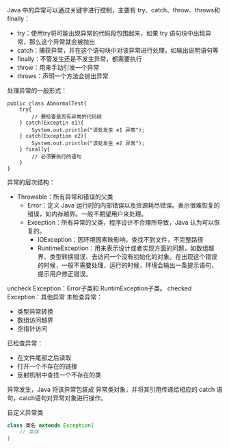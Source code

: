 Java 中的异常可以通过关键字进行控制，主要有 try、catch、throw、throws和finally：
+ try：使用try将可能出现异常的代码段包围起来，如果 try 语句块中出现异常，那么这个异常就会被抛出
+ catch：捕获异常，并在这个语句块中对该异常进行处理，如输出说明语句等
+ finally：不管发生还是不发生异常，都需要执行
+ throw：用来手动引发一个异常
+ throws：声明一个方法会抛出异常

处理异常的一般形式：
```
public class AbnormalTest{
    try{
        // 要检查是否有异常的代码段
    } catch(Exceptin e1){
        System.out.println("该处发生 e1 异常");
    } catch(Exception e2){
        System.out.println("该处发生 e2 异常");
    } finally{
        // 必须要执行的语句
    }
}
```

异常的层次结构：
+ Throwable：所有异常和错误的父类
    + Error：定义 Java 运行时的内部错误以及资源耗尽错误。表示很难恢复的错误，如内存越界。一般不期望用户来处理。
    + Exception：所有异常的父类，程序设计不合理所导致，Java 认为可以恢复的。
        + IOException：因环境因素映影响，查找不到文件，不完整路径
        + RuntimeException：用来表示设计或者实现方面的问题，如数组越界、类型转换错误、去访问一个没有初始化的对象。在出现这个错误的时候，一般不需要处理，运行的时候，环境会输出一条提示语句，提示用户修正错误。
    

uncheck Exception：Error子类和 RuntimException子类。
checked Exception：其他异常
未检查异常：
+ 类型异常转换
+ 数组访问越界
+ 空指针访问

已检查异常：
+ 在文件尾部之后读取
+ 打开一个不存在的链接
+ 反射机制中查找一个不存在的类

异常发生，Java 将该异常包装成 异常类对象，并将其引用传递给相应的 catch 语句，catch语句对异常对象进行操作。

自定义异常类
```java
class 类名 extends Exception{
    // 类体
}
```

